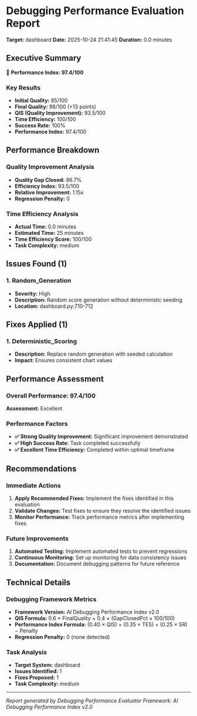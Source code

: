 # Debugging Performance Evaluation Report

**Target:** dashboard
**Date:** 2025-10-24 21:41:45
**Duration:** 0.0 minutes

## Executive Summary

🎯 **Performance Index: 97.4/100**

### Key Results
- **Initial Quality:** 85/100
- **Final Quality:** 98/100 (+13 points)
- **QIS (Quality Improvement):** 93.5/100
- **Time Efficiency:** 100/100
- **Success Rate:** 100%
- **Performance Index:** 97.4/100

## Performance Breakdown

### Quality Improvement Analysis
- **Quality Gap Closed:** 86.7%
- **Efficiency Index:** 93.5/100
- **Relative Improvement:** 1.15x
- **Regression Penalty:** 0

### Time Efficiency Analysis
- **Actual Time:** 0.0 minutes
- **Estimated Time:** 25 minutes
- **Time Efficiency Score:** 100/100
- **Task Complexity:** medium

## Issues Found (1)

### 1. Random_Generation
- **Severity:** High
- **Description:** Random score generation without deterministic seeding
- **Location:** dashboard.py:710-712

## Fixes Applied (1)

### 1. Deterministic_Scoring
- **Description:** Replace random generation with seeded calculation
- **Impact:** Ensures consistent chart values

## Performance Assessment

### Overall Performance: 97.4/100

**Assessment:** Excellent

### Performance Factors

- **✅ Strong Quality Improvement:** Significant improvement demonstrated
- **✅ High Success Rate:** Task completed successfully
- **✅ Excellent Time Efficiency:** Completed within optimal timeframe

## Recommendations

### Immediate Actions
1. **Apply Recommended Fixes:** Implement the fixes identified in this evaluation
2. **Validate Changes:** Test fixes to ensure they resolve the identified issues
3. **Monitor Performance:** Track performance metrics after implementing fixes

### Future Improvements
1. **Automated Testing:** Implement automated tests to prevent regressions
2. **Continuous Monitoring:** Set up monitoring for data consistency issues
3. **Documentation:** Document debugging patterns for future reference

## Technical Details

### Debugging Framework Metrics
- **Framework Version:** AI Debugging Performance Index v2.0
- **QIS Formula:** 0.6 × FinalQuality + 0.4 × (GapClosedPct × 100/100)
- **Performance Index Formula:** (0.40 × QIS) + (0.35 × TES) + (0.25 × SR) − Penalty
- **Regression Penalty:** 0 (none detected)

### Task Analysis
- **Target System:** dashboard
- **Issues Identified:** 1
- **Fixes Proposed:** 1
- **Task Complexity:** medium

---
*Report generated by Debugging Performance Evaluator*
*Framework: AI Debugging Performance Index v2.0*

